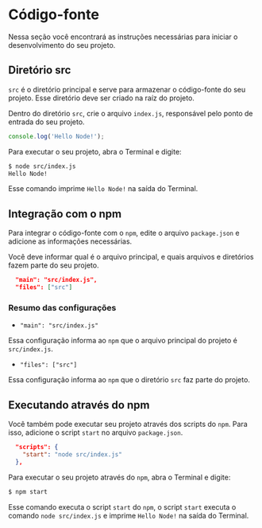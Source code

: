 # Código-fonte

Nessa seção você encontrará as instruções necessárias para iniciar o desenvolvimento do seu projeto.

## Diretório src

`src` é o diretório principal e serve para armazenar o código-fonte do seu projeto. Esse diretório deve ser criado na raíz do projeto.

Dentro do diretório `src`, crie o arquivo `index.js`, responsável pelo ponto de entrada do seu projeto.

```javascript
console.log('Hello Node!');
```

Para executar o seu projeto, abra o Terminal e digite:

```bash
$ node src/index.js
Hello Node!
```

Esse comando imprime `Hello Node!` na saída do Terminal.

## Integração com o npm

Para integrar o código-fonte com o `npm`, edite o arquivo `package.json` e adicione as informações necessárias.

Você deve informar qual é o arquivo principal, e quais arquivos e diretórios fazem parte do seu projeto.

```json
  "main": "src/index.js",
  "files": ["src"]
```

### Resumo das configurações

- `"main": "src/index.js"`

Essa configuração informa ao `npm` que o arquivo principal do projeto é `src/index.js`.

- `"files": ["src"]`

Essa configuração informa ao `npm` que o diretório `src` faz parte do projeto.

## Executando através do npm

Você também pode executar seu projeto através dos scripts do `npm`. Para isso, adicione o script `start` no arquivo `package.json`.

```json
  "scripts": {
    "start": "node src/index.js"
  },
```

Para executar o seu projeto através do `npm`, abra o Terminal e digite:

```bash
$ npm start
```

Esse comando executa o script `start` do `npm`, o script `start` executa o comando `node src/index.js` e imprime `Hello Node!` na saída do Terminal.
